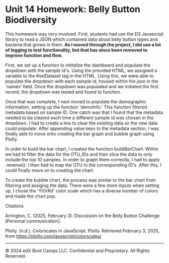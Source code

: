 # Unit 14 Homework: Belly Button Biodiversity

This homework was very involved. First, students had use the D3 Javascript library to read a JSON which contained data about belly button types and bacteria that grows in them.  **As I moved through the project, I did use a lot of logging to test functionality, but that has since been removed to improve function and flow.**


First, we set up a function to intitalize the dashboard and populate the dropdown with the sample id's.  Using the provided HTML, we assigned a variable to the #selDataset tag in the HTML.  Using this, we were able to populate the dropdown with each sample id, housed within the json in the 'names' field.  Once the dropdown was populated and we initiated the first record, the dropdown was tested and found to function.  

Once that was complete, I next moved to populate the demographic information, setting up the function 'demoInfo.'  This function filtered metadata based on sample ID.  One catch was that I found that the metadata needed to be cleared each time a different sample id was chosen in the dropdown.  I had to create a line to clear the existing data so the new data could populate.  After appending value keys to the metadata section, I was finally able to move onto creating the bar graph and bubble graph using Plotly.

In order to build the bar chart, I created the function buildBarChart. Within we had to filter the data for the OTU_IDs and then slice the data to only include the top 10 samples.  In order to graph them correctly, I had to apply .reverse().  I then had to map the OTU to the corresponding ID's.  After this, I could finally move on to creating the chart.

To create the bubble chart, the process was similar to the bar chart from filtering and assiging the data.  There were a few more inputs when setting up, I chose the 'YlOrRd' color scale which has a diverse number of colors and made the chart pop.

Citations

Arrington, C. (2025, February 3). Discussion on the Belly Button Challenge [Personal communication].

Plotly. (n.d.). Colorscales in JavaScript. Plotly. Retrieved February 3, 2025, from https://plotly.com/javascript/colorscales/




- - -

© 2024 edX Boot Camps LLC. Confidential and Proprietary. All Rights Reserved.

